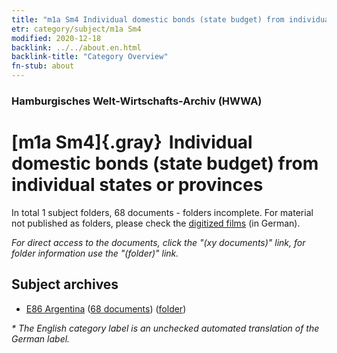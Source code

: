 ```yaml
---
title: "m1a Sm4 Individual domestic bonds (state budget) from individual states or provinces"
etr: category/subject/m1a Sm4
modified: 2020-12-18
backlink: ../../about.en.html
backlink-title: "Category Overview"
fn-stub: about
---
```


### Hamburgisches Welt-Wirtschafts-Archiv (HWWA)
# [m1a Sm4]{.gray}&#8201; Individual domestic bonds (state budget) from individual states or provinces&#160; 





In total 1 subject folders, 68 documents - folders incomplete.
For material not published as folders, please check the [digitized films](/film/h1_sh) (in German).

_For direct access to the documents, click the "(xy documents)" link, for folder information use the "(folder)" link._

## Subject archives


- [E86 Argentina](../../../geo/about.en.html#E86) (<a href="https://dfg-viewer.de/show/?tx_dlf[id]=https://pm20.zbw.eu/mets/sh/1416xx/141692/1448xx/144845/public.mets.en.xml" target="_blank">68 documents</a>) ([folder](http://purl.org/pressemappe20/folder/sh/141692,144845))


_* The English category label is an unchecked automated translation of the German label._

